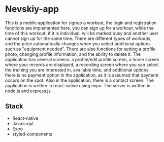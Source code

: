 # Nevskiy-app

This is a mobile application for signup a workout, the login and registration functions are implemented here, you can sign up for a workout, while the time of this workout, if it is individual, will be marked busy and another user cannot sign up for the same time. There are different types of workouts, and the price automatically changes when you select additional options such as "equipment needed". There are also functions for setting a profile photo, changing profile information, and the ability to delete it. The application has several screens: a profile/edit profile screen, a home screen where your records are displayed, a recording screen where you can select the training you are interested in, available time, and additional options, there is no payment option in the application, as it is assumed that payment occurs on the spot. Also in the application, there is a contact screen. The application is written in react-native using expo. The server is written in node.js and express.js

## Stack
- React-native
- Javascript
- Expo
- styled-components

